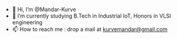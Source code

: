 - 👋 Hi, I’m @Mandar-Kurve
- 🌱 I’m currently studying B.Tech in Industrial IoT, Honors in VLSI engineering
- 📫 How to reach me : drop a mail at kurvemandar@gmail.com

<!---
Mandar-Kurve/Mandar-Kurve is a ✨ special ✨ repository because its `README.md` (this file) appears on your GitHub profile.
You can click the Preview link to take a look at your changes.
--->
